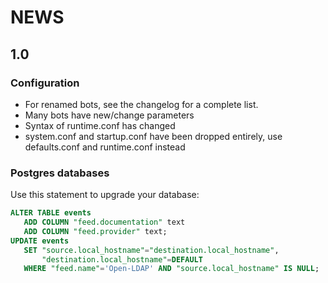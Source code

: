 NEWS
====

1.0
---

### Configuration
* For renamed bots, see the changelog for a complete list.
* Many bots have new/change parameters
* Syntax of runtime.conf has changed
* system.conf and startup.conf have been dropped entirely, use defaults.conf and runtime.conf instead


### Postgres databases
Use this statement to upgrade your database:
```SQL
ALTER TABLE events
   ADD COLUMN "feed.documentation" text
   ADD COLUMN "feed.provider" text;
UPDATE events
   SET "source.local_hostname"="destination.local_hostname",
       "destination.local_hostname"=DEFAULT
   WHERE "feed.name"='Open-LDAP' AND "source.local_hostname" IS NULL;
```
